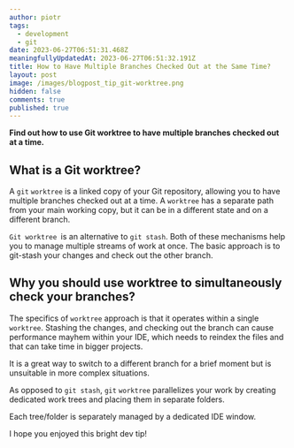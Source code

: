 ```yaml
---
author: piotr
tags:
  - development
  - git
date: 2023-06-27T06:51:31.468Z
meaningfullyUpdatedAt: 2023-06-27T06:51:32.191Z
title: How to Have Multiple Branches Checked Out at the Same Time?
layout: post
image: /images/blogpost_tip_git-worktree.png
hidden: false
comments: true
published: true
---
```

**Find out how to use Git worktree to have multiple branches checked out at a time.**

<InstagramEmbed url='https://www.instagram.com/p/CgmUvBuI4TB/' />

## What is a Git worktree?

A `git` `worktree` is a linked copy of your Git repository, allowing you to have multiple branches checked out at a time. A `worktree` has a separate path from your main working copy, but it can be in a different state and on a different branch.

`Git worktree `is an alternative to `git stash`. Both of these mechanisms help you to manage multiple streams of work at once. The basic approach is to git-stash your changes and check out the other branch.

## Why you should use worktree to simultaneously check your branches?

The specifics of `worktree` approach is that it operates within a single `worktree`. Stashing the changes, and checking out the branch can cause performance mayhem within your IDE, which needs to reindex the files and that can take time in bigger projects.

It is a great way to switch to a different branch for a brief moment but is unsuitable in more complex situations.

As opposed to `git stash`, `git` `worktree` parallelizes your work by creating dedicated work trees and placing them in separate folders. 

Each tree/folder is separately managed by a dedicated IDE window.

I hope you enjoyed this bright dev tip!